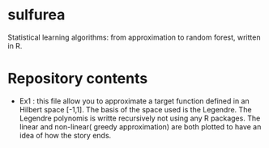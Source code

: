 # sulfurea
Statistical learning algorithms: from approximation to random forest, written in R.

# Repository contents

* Ex1 : this file allow you to approximate a target function defined in an Hilbert space [-1,1]. The basis of the space used is the Legendre. The Legendre polynomis is writte recursively not using any R packages. The linear and non-linear( greedy approximation) are both plotted to have an idea of how the story ends.
